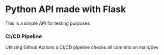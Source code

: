 # Python API made with Flask

This is a simple API for testing purposes

### CI/CD Pipeline

Utilizing Github Actions a CI/CD pipeline checks all commits on main/dev

